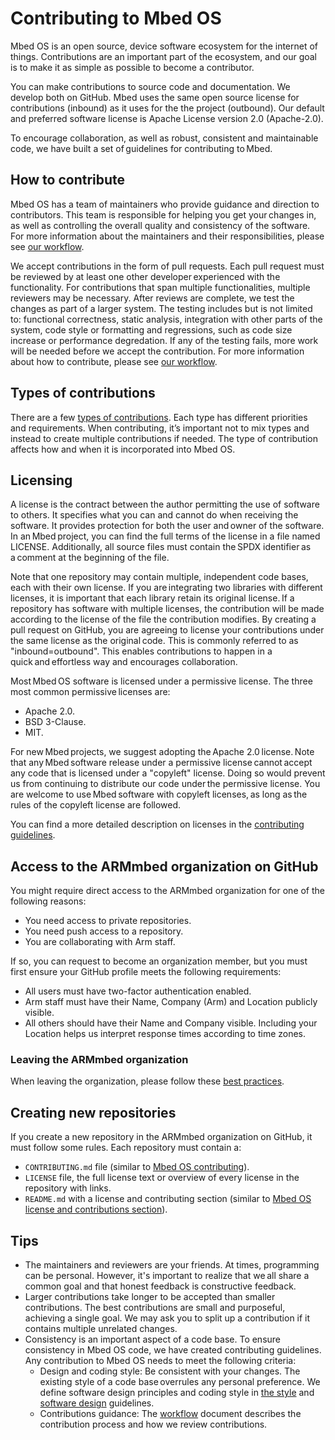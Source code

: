 # Contributing to Mbed OS

Mbed OS is an open source, device software ecosystem for the internet of things. Contributions are an important part of the ecosystem, and our goal is to make it as simple as possible to become a contributor.

You can make contributions to source code and documentation. We develop both on GitHub. Mbed uses the same open source license for contributions (inbound) as it uses for the the project (outbound). Our default and preferred software license is Apache License version 2.0 (Apache-2.0).

To encourage collaboration, as well as robust, consistent and maintainable code, we have built a set of guidelines for contributing to Mbed.

## How to contribute  

Mbed OS has a team of maintainers who provide guidance and direction to contributors. This team is responsible for helping you get your changes in, as well as controlling the overall quality and consistency of the software. For more information about the maintainers and their responsibilities, please see [our workflow](https://os.mbed.com/docs/development/contributing/workflow.html#mbed-os-maintainers).

We accept contributions in the form of pull requests. Each pull request must be reviewed by at least one other developer experienced with the functionality. For contributions that span multiple functionalities, multiple reviewers may be necessary. After reviews are complete, we test the changes as part of a larger system. The testing includes but is not limited to: functional correctness, static analysis, integration with other parts of the system, code style or formatting and regressions, such as code size increase or performance degredation. If any of the testing fails, more work will be needed before we accept the contribution. For more information about how to contribute, please see [our workflow](https://os.mbed.com/docs/development/contributing/workflow.html#mbed-os-maintainers).

## Types of contributions  
 
There are a few [types of contributions](../contributing/workflow.html#pull-request-types). Each type has different priorities and requirements. When contributing, it’s important not to mix types and instead to create multiple contributions if needed. The type of contribution affects how and when it is incorporated into Mbed OS.

## Licensing  

A license is the contract between the author permitting the use of software to others. It specifies what you can and cannot do when receiving the software. It provides protection for both the user and owner of the software. In an Mbed project, you can find the full terms of the license in a file named LICENSE. Additionally, all source files must contain the SPDX identifier as a comment at the beginning of the file.

Note that one repository may contain multiple, independent code bases, each with their own license. If you are integrating two libraries with different licenses, it is important that each library retain its original license. If a repository has software with multiple licenses, the contribution will be made according to the license of the file the contribution modifies. By creating a pull request on GitHub, you are agreeing to license your contributions under the same license as the original code. This is commonly referred to as "inbound=outbound". This enables contributions to happen in a quick and effortless way and encourages collaboration.  

Most Mbed OS software is licensed under a permissive license. The three most common permissive licenses are:

- Apache 2.0.
- BSD 3-Clause.
- MIT.

For new Mbed projects, we suggest adopting the Apache 2.0 license. Note that any Mbed software release under a permissive license cannot accept any code that is licensed under a "copyleft" license. Doing so would prevent us from continuing to distribute our code under the permissive license. You are welcome to use Mbed software with copyleft licenses, as long as the rules of the copyleft license are followed.

You can find a more detailed description on licenses in the [contributing guidelines](../contributing/license.html).

## Access to the ARMmbed organization on GitHub

You might require direct access to the ARMmbed organization for one of the following reasons:

- You need access to private repositories.
- You need push access to a repository.
- You are collaborating with Arm staff.

If so, you can request to become an organization member, but you must first ensure your GitHub profile meets the following requirements:

- All users must have two-factor authentication enabled.
- Arm staff must have their Name, Company (Arm) and Location publicly visible.
- All others should have their Name and Company visible. Including your Location helps us interpret response times according to time zones.

### Leaving the ARMmbed organization

When leaving the organization, please follow these [best practices](https://help.github.com/en/articles/best-practices-for-leaving-your-company).

## Creating new repositories

If you create a new repository in the ARMmbed organization on GitHub, it must follow some rules. Each repository must contain a:

- `CONTRIBUTING.md` file (similar to [Mbed OS contributing](https://github.com/ARMmbed/mbed-os/blob/master/CONTRIBUTING.md)).
- `LICENSE` file, the full license text or overview of every license in the repository with links.
- `README.md` with a license and contributing section (similar to [Mbed OS license and contributions section](https://github.com/ARMmbed/mbed-os/blob/master/README.md#license-and-contributions)).

## Tips  

- The maintainers and reviewers are your friends. At times, programming can be personal. However, it's important to realize that we all share a common goal and that honest feedback is constructive feedback.
- Larger contributions take longer to be accepted than smaller contributions. The best contributions are small and purposeful, achieving a single goal. We may ask you to split up a contribution if it contains multiple unrelated changes.
- Consistency is an important aspect of a code base. To ensure consistency in Mbed OS code, we have created contributing guidelines. Any contribution to Mbed OS needs to meet the following criteria:
    - Design and coding style: Be consistent with your changes. The existing style of a code base overrules any personal preference. We define software design principles and coding style in [the style](../contributing/style.html) and [software design](../contributing/software-design.html) guidelines.
    - Contributions guidance: The [workflow](../contributing/workflow.html) document describes the contribution process and how we review contributions.
